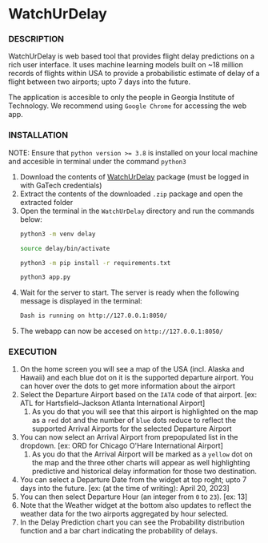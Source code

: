 # WatchUrDelay

### DESCRIPTION
WatchUrDelay is web based tool that provides flight delay predictions on a rich user interface. It uses machine learning models built on ~18 million records of flights within USA to provide a probabilistic estimate of delay of a flight between two airports; upto 7 days into the future. 

The application is accesible to only the people in Georgia Institute of Technology.
We recommend using `Google Chrome` for accessing the web app.
### INSTALLATION
NOTE: Ensure that `python version >= 3.8` is installed on your local machine and accesible in terminal under the command `python3`
1. Download the contents of  [WatchUrDelay](https://gtvault-my.sharepoint.com/:u:/g/personal/msingh359_gatech_edu/EWdmZLI9daNDqWIvJXG2o94B7TQmMpadwwxMqVNXQQ9RUQ) package (must be logged in with GaTech credentials)
2. Extract the contents of the downloaded `.zip` package and open the extracted folder
3. Open the terminal in the `WatchUrDelay` directory and run the commands below:
    ``` bash
    python3 -m venv delay
    ```
    ``` bash
    source delay/bin/activate
    ```
    ``` bash
    python3 -m pip install -r requirements.txt
    ```
    ``` bash
    python3 app.py
    ```
4. Wait for the server to start. The server is ready when the following message is displayed in the terminal:
    ``` bash
    Dash is running on http://127.0.0.1:8050/
    ```
5. The webapp can now be accesed on `http://127.0.0.1:8050/`

### EXECUTION
1. On the home screen you will see a map of the USA (incl. Alaska and Hawaii) and each blue dot on it is the supported departure airport. You can hover over the dots to get more information about the airport
2. Select the Departure Airport based on the `IATA` code of that airport. [ex: ATL for Hartsfield–Jackson Atlanta International Airport]
    1. As you do that you will see that this airport is highlighted on the map as a `red` dot and the number of `blue` dots reduce to reflect the supported Arrival Airports for the selected Departure Airport
3. You can now select an Arrival Airport from prepopulated list in the dropdown. [ex: ORD for Chicago O'Hare International Airport]
    1. As you do that the Arrival Airport will be marked as a `yellow` dot on the map and the three other charts will appear as well highlighting predictive and historical delay information for those two destination. 
4. You can select a Departure Date from the widget at top roght; upto 7 days into the future. [ex: (at the time of writing): April 20, 2023]
5. You can then select Departure Hour (an integer from `0` to `23`). [ex: 13]
6. Note that the Weather widget at the bottom also updates to reflect the weather data for the two airports aggregated by hour selected.
7. In the Delay Prediction chart you can see the Probability distribution function and a bar chart indicating the probability of delays.